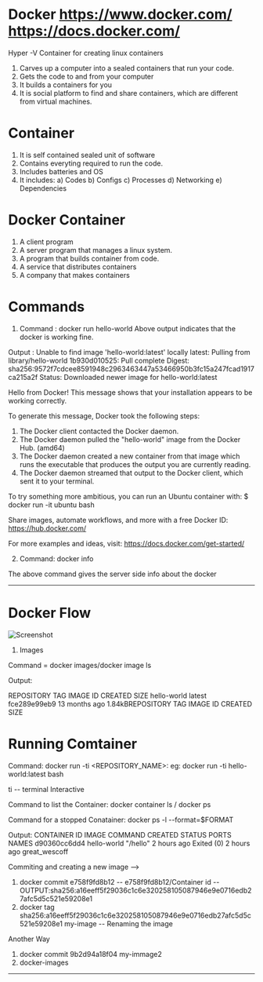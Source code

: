 # Docker https://www.docker.com/  https://docs.docker.com/

Hyper -V Container for creating linux containers

1) Carves up a computer into a sealed containers that run your code.
2) Gets the code to and from your computer
3) It builds a containers for you
4) It is social platform to find and share containers, which are different from virtual machines.


# Container
1) It is self contained sealed unit of software
2) Contains everyting required to run the code.
3) Includes batteries and OS
4) It includes:
   a) Codes 
   b) Configs
   c) Processes
   d) Networking
   e) Dependencies

# Docker Container
1) A client program
2) A server program that manages a linux system.
3) A program that builds container from code.
4) A service that distributes containers
5) A company that makes containers

# Commands

1) Command : docker run hello-world
 Above output indicates that the docker is working fine.

Output : Unable to find image 'hello-world:latest' locally
latest: Pulling from library/hello-world
1b930d010525: Pull complete
Digest: sha256:9572f7cdcee8591948c2963463447a53466950b3fc15a247fcad1917ca215a2f
Status: Downloaded newer image for hello-world:latest

Hello from Docker!
This message shows that your installation appears to be working correctly.

To generate this message, Docker took the following steps:
 1. The Docker client contacted the Docker daemon.
 2. The Docker daemon pulled the "hello-world" image from the Docker Hub.
    (amd64)
 3. The Docker daemon created a new container from that image which runs the
    executable that produces the output you are currently reading.
 4. The Docker daemon streamed that output to the Docker client, which sent it
    to your terminal.

To try something more ambitious, you can run an Ubuntu container with:
 $ docker run -it ubuntu bash

Share images, automate workflows, and more with a free Docker ID:
 https://hub.docker.com/

For more examples and ideas, visit:
 https://docs.docker.com/get-started/


2) Command: docker info

The above command gives the server side info about the docker

-----------------------------------------------------------------
# Docker Flow 

![Screenshot](Docker_Flow.PNG)

1) Images

Command = docker images/docker image ls

Output:

REPOSITORY          TAG                 IMAGE ID            CREATED             SIZE
hello-world         latest              fce289e99eb9        13 months ago       1.84kBREPOSITORY          TAG                 IMAGE ID            CREATED             SIZE

# Running Comtainer
Command: docker run -ti <REPOSITORY_NAME>:<TAG>
eg: docker run -ti hello-world:latest bash

ti -- terminal Interactive

Command to list the Container:
docker container ls / docker ps 


Command for a stopped Conatainer:
docker ps -l --format=$FORMAT

Output:
CONTAINER ID        IMAGE               COMMAND             CREATED             STATUS                   PORTS               NAMES
d90360cc6dd4        hello-world         "/hello"            2 hours ago         Exited (0) 2 hours ago                       great_wescoff

Commiting and creating a new image -->

1) docker commit e758f9fd8b12  -- e758f9fd8b12/Container id --OUTPUT:sha256:a16eeff5f29036c1c6e320258105087946e9e0716edb27afc5d5c521e59208e1
2) docker tag sha256:a16eeff5f29036c1c6e320258105087946e9e0716edb27afc5d5c521e59208e1 my-image -- Renaming the image

Another Way
1) docker commit 9b2d94a18f04 my-immage2
2) docker-images


----------------------------------------------------------------------------